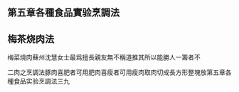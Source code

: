 ## 第五章各種食品實验烹調法

## 梅茶烧肉法

梅菜燒肉蘇州沈慧女士最爲擅長親友無不稱道推其所以能勝人一籌者不



二肉之烹調法豚肉喜肥者可用肥肉喜瘦者可用瘦肉取肉切成長方形整塊放第五章各種食品实验烹調法三九